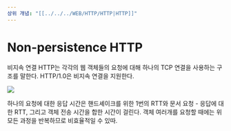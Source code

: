 ```yaml
---
상위 개념: "[[../../../WEB/HTTP/HTTP|HTTP]]"
---
```

# Non-persistence HTTP
비지속 연결 HTTP는 각각의 웹 객체들의 요청에 대해 하나의 TCP 연결을 사용하는 구조를 말한다. HTTP/1.0은 비지속 연결을 지원한다.

![](https://i.imgur.com/xG3EUK5.png)

하나의 요청에 대한 응답 시간은  핸드셰이크를 위한 1번의 RTT와 문서 요청 - 응답에 대한 RTT, 그리고 객체 전송 시간을 합한 시간이 걸린다. 객체 여러개를 요청할 때에는 위 모든 과정을 반복하므로 비효율적일 수 있따.